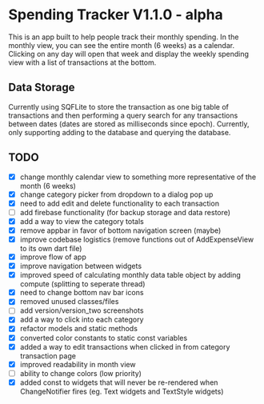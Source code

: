 # Spending Tracker V1.1.0 - alpha

This is an app built to help people track their monthly spending. In the monthly view, you can see the entire month (6 weeks) as a calendar. Clicking on any day will open that week and display the weekly spending view with a list of transactions at the bottom.

## Data Storage

Currently using SQFLite to store the transaction as one big table of transactions and then performing a query search for any transactions between dates (dates are stored as milliseconds since epoch). Currently, only supporting adding to the database and querying the database.

## TODO

- [x] change monthly calendar view to something more representative of the month (6 weeks)
- [x] change category picker from dropdown to a dialog pop up
- [x] need to add edit and delete functionality to each transaction
- [ ] add firebase functionality (for backup storage and data restore)
- [x] add a way to view the category totals
- [x] remove appbar in favor of bottom navigation screen (maybe)
- [x] improve codebase logistics (remove functions out of AddExpenseView to its own dart file)
- [x] improve flow of app
- [x] improve navigation between widgets
- [x] improved speed of calculating monthly data table object by adding compute (splitting to seperate thread)
- [x] need to change bottom nav bar icons
- [x] removed unused classes/files
- [ ] add version/version_two screenshots
- [x] add a way to click into each category
- [x] refactor models and static methods
- [x] converted color constants to static const variables
- [x] added a way to edit transactions when clicked in from category transaction page
- [x] improved readability in month view
- [ ] ability to change colors (low priority)
- [x] added const to widgets that will never be re-rendered when ChangeNotifier fires (eg. Text widgets and TextStyle widgets)

